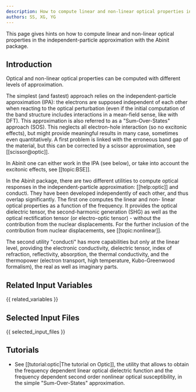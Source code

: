 ```yaml
---
description: How to compute linear and non-linear optical properties in the independent-particle approximation
authors: SS, XG, YG
---
```

<!--- This is the source file for this topics. Can be edited. -->

This page gives hints on how to compute linear and non-linear optical properties 
in the independent-particle approximation with the Abinit package.

## Introduction

Optical and non-linear optical properties can be computed with different
levels of approximation.

The simplest (and fastest) approach relies on the independent-particle
approximation (IPA): the electrons are supposed independent of each other when
reacting to the optical perturbation (even if the initial computation of the
band structure includes interactions in a mean-field sense, like with DFT).
This approximation is also referred to as a "Sum-Over-States" approach (SOS).
This neglects all electron-hole interaction (so no excitonic effects), but
might provide meaningful results in many case, sometimes even quantitatively.
A first problem is linked with the erroneous band gap of the material, but
this can be corrected by a scissor approximation, see [[scissor@optic]].

In Abinit one can either work in the IPA (see below), or take into account the
excitonic effects, see [[topic:BSE]].

In the Abinit package, there are two different utilities to compute optical
responses in the independent-particle approximation: [[help:optic]] and
conducti. They have been developed independently of each other, and thus
overlap significantly. The first one computes the linear and non-
linear optical properties as a function of the frequency. It provides the
optical dielectric tensor, the second-harmonic generation (SHG) as well as the
optical rectification tensor (or electro-optic tensor) - without the
contribution from the nuclear displacements. For the further inclusion of the
contribution from nuclear displacements, see [[topic:nonlinear]].

The second utility "conducti" has more capabilities but only at the linear level,
providing the electronic conductivity, dielectric tensor, index of refraction,
reflectivity, absorption, the thermal conductivity, and the thermopower
(electron transport, high temperature, Kubo-Greenwood formalism), the real as well
as imaginary parts.



## Related Input Variables

{{ related_variables }}

## Selected Input Files

{{ selected_input_files }}

## Tutorials

* See [[tutorial:optic|The tutorial on Optic]], the utility that allows to obtain the
frequency dependent linear optical dielectric function and the frequency
dependent second order nonlinear optical susceptibility, in the simple
"Sum-Over-States" approximation.

